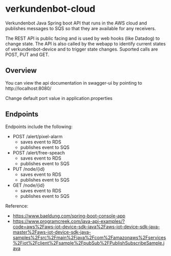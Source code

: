 # verkundenbot-cloud

Verkundenbot Java Spring boot API that runs in the AWS cloud and publishes messages to SQS 
so that they are available for any receivers.

The REST API is public facing and is used by web hooks (like Datadog) to change state. 
The API is also called by the webapp to identify current states of verkundenbot-device 
and to trigger state changes. Suported calls are POST, PUT and GET.


## Overview  

You can view the api documentation in swagger-ui by pointing to  
http://localhost:8080/  

Change default port value in application.properties


## Endpoints

Endpoints include the following:
* POST /alert/pixel-alarm
    * saves event to RDS
    * publishes event to SQS
* POST /alert/free-speach
    * saves event to RDS
    * publishes event to SQS
* PUT /node/{id}
    * saves event to RDS
    * publishes event to SQS
* GET /node/{id}
    * saves event to RDS
    * publishes event to SQS
    
    
Reference:
* https://www.baeldung.com/spring-boot-console-app
* https://www.programcreek.com/java-api-examples/?code=aws%2Faws-iot-device-sdk-java%2Faws-iot-device-sdk-java-master%2Faws-iot-device-sdk-java-samples%2Fsrc%2Fmain%2Fjava%2Fcom%2Famazonaws%2Fservices%2Fiot%2Fclient%2Fsample%2FpubSub%2FPublishSubscribeSample.java

